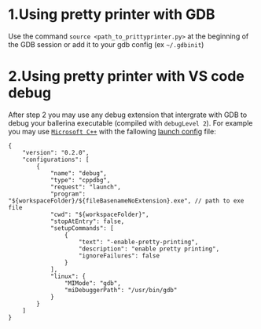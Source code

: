 # 1.Using pretty printer with GDB
Use the command `source <path_to_prittyprinter.py>` at the beginning of the GDB session or add it to your gdb config (ex `~/.gdbinit`)

# 2.Using pretty printer with VS code debug
After step 2 you may use any debug extension that intergrate with GDB to debug your ballerina executable (compiled with `debugLevel 2`). For example you may use [`Microsoft C++`](https://marketplace.visualstudio.com/items?itemName=ms-vscode.cpptools) with the fallowing [launch config](https://code.visualstudio.com/docs/editor/debugging#_launch-configurations) file:

```
{
    "version": "0.2.0",
    "configurations": [
        {
            "name": "debug",
            "type": "cppdbg",
            "request": "launch",
            "program": "${workspaceFolder}/${fileBasenameNoExtension}.exe", // path to exe file
            "cwd": "${workspaceFolder}",
            "stopAtEntry": false,
            "setupCommands": [
                {
                    "text": "-enable-pretty-printing",
                    "description": "enable pretty printing",
                    "ignoreFailures": false
                }
            ],
            "linux": {
                "MIMode": "gdb",
                "miDebuggerPath": "/usr/bin/gdb"
            }
        }
    ]
}

```